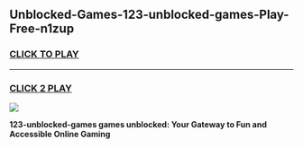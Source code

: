 
## Unblocked-Games-123-unblocked-games-Play-Free-n1zup
<h3>
<a href="https://premium76.site?title=123-unblocked-games&ref=10A">CLICK TO PLAY</a></h3>
<hr>

<h3>
<a href="https://premium76.site?title=123-unblocked-games&ref=10A">CLICK 2 PLAY</a>
  
</h3>

<a href="https://premium76.site?title=123-unblocked-games&ref=10A"><img src="https://clearcache.store/games.png"></a>


**123-unblocked-games games unblocked: Your Gateway to Fun and Accessible Online Gaming**
